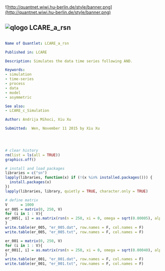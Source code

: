 
![http://quantnet.wiwi.hu-berlin.de/style/banner.png](http://quantnet.wiwi.hu-berlin.de/style/banner.png)

## ![qlogo](http://quantnet.wiwi.hu-berlin.de/graphics/quantlogo.png) **LCARE_a_rsn**


```yaml

Name of Quantlet: LCARE_a_rsn

Published in: LCARE

Description: Simulates the data time series following AND.

Keywords:
- simulation
- time-series
- process
- data
- model   
- asymmetric

See also: 
- LCARE_c_Simulation 

Author: Andrija Mihoci, Xiu Xu

Submitted:  Wen, November 11 2015 by Xiu Xu
```




```R

 

# clear history
rm(list = ls(all = TRUE))
graphics.off()

# install and load packages
libraries = c("sn")
lapply(libraries, function(x) if (!(x %in% installed.packages())) {
  install.packages(x)
})
lapply(libraries, library, quietly = TRUE, character.only = TRUE)

# define matrix
V      = 1000
er_005 = matrix(0, 250, V)
for (i in 1 : V){
er_005[, i] = as.matrix(rsn(n = 250, xi = 0, omega = sqrt(0.00005), alpha = 2.00))
}
write.table(er_005, "er_005.dat", row.names = F, col.names = F)
write.table(er_005, "er_005.txt", row.names = F, col.names = F)

er_001 = matrix(0, 250, V)
for (i in 1 : V){
er_001[, i] = as.matrix(rsn(n = 250, xi = 0, omega = sqrt(0.00040), alpha = 4.00))
}
write.table(er_001, "er_001.dat", row.names = F, col.names = F)
write.table(er_001, "er_001.txt", row.names = F, col.names = F)
 